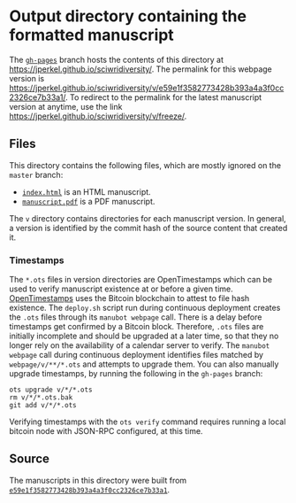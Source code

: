 # Output directory containing the formatted manuscript

The [`gh-pages`](https://github.com/jperkel/sciwridiversity/tree/gh-pages) branch hosts the contents of this directory at <https://jperkel.github.io/sciwridiversity/>.
The permalink for this webpage version is <https://jperkel.github.io/sciwridiversity/v/e59e1f3582773428b393a4a3f0cc2326ce7b33a1/>.
To redirect to the permalink for the latest manuscript version at anytime, use the link <https://jperkel.github.io/sciwridiversity/v/freeze/>.

## Files

This directory contains the following files, which are mostly ignored on the `master` branch:

+ [`index.html`](index.html) is an HTML manuscript.
+ [`manuscript.pdf`](manuscript.pdf) is a PDF manuscript.

The `v` directory contains directories for each manuscript version.
In general, a version is identified by the commit hash of the source content that created it.

### Timestamps

The `*.ots` files in version directories are OpenTimestamps which can be used to verify manuscript existence at or before a given time.
[OpenTimestamps](https://opentimestamps.org/) uses the Bitcoin blockchain to attest to file hash existence.
The `deploy.sh` script run during continuous deployment creates the `.ots` files through its `manubot webpage` call.
There is a delay before timestamps get confirmed by a Bitcoin block.
Therefore, `.ots` files are initially incomplete and should be upgraded at a later time, so that they no longer rely on the availability of a calendar server to verify.
The `manubot webpage` call during continuous deployment identifies files matched by `webpage/v/**/*.ots` and attempts to upgrade them.
You can also manually upgrade timestamps, by running the following in the `gh-pages` branch:

```shell
ots upgrade v/*/*.ots
rm v/*/*.ots.bak
git add v/*/*.ots
```

Verifying timestamps with the `ots verify` command requires running a local bitcoin node with JSON-RPC configured, at this time.

## Source

The manuscripts in this directory were built from
[`e59e1f3582773428b393a4a3f0cc2326ce7b33a1`](https://github.com/jperkel/sciwridiversity/commit/e59e1f3582773428b393a4a3f0cc2326ce7b33a1).
